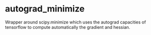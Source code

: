 # autograd_minimize
Wrapper around scipy.minimize which uses the autograd capacities of tensorflow to compute automatically the gradient and hessian.
